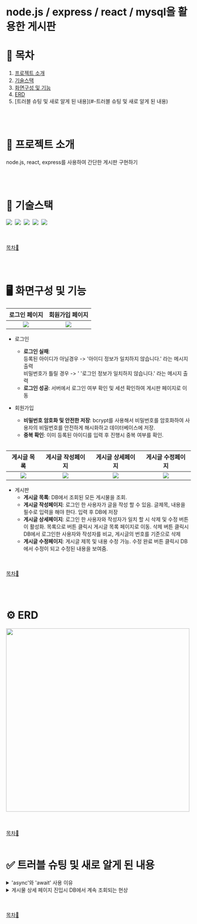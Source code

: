 # node.js / express / react / mysql을 활용한 게시판

# 📖 목차

1. [프로젝트 소개](#-프로젝트-소개)
2. [기술스택](#-기술스택)
3. [화면구성 및 기능](#%EF%B8%8F-화면구성-및-기능)
4. [ERD](#%EF%B8%8F-erd)
5. [트러블 슈팅 및 새로 알게 된 내용](#-트러블 슈팅 및 새로 알게 된 내용)


<br><br>

# 📃 프로젝트 소개
node.js, react, express를 사용하여 간단한 게시판 구현하기


<br><br>

# 🚨 기술스택

<img src="https://img.shields.io/badge/Visual%20Studio%20Code-0078d7.svg?style=for-the-badge&logo=visual-studio-code&logoColor=white"/>&nbsp;
<img src="https://img.shields.io/badge/github-FC6D26?style=for-the-badge&logo=github&logoColor=white">&nbsp;
<img src="https://img.shields.io/badge/react-%2320232a.svg?style=for-the-badge&logo=react&logoColor=%2361DAFB">&nbsp;
<img src="https://img.shields.io/badge/node.js-6DA55F?style=for-the-badge&logo=node.js&logoColor=white">&nbsp;
<img src="https://img.shields.io/badge/mysql-4479A1.svg?style=for-the-badge&logo=mysql&logoColor=white">&nbsp;


<br><br>
[목차🔺](#-목차)


<br><br>
# 🖥️ 화면구성 및 기능
<table>
  <thead>
    <tr>
      <th style="text-align: center;">로그인 페이지</th>
      <th style="text-align: center;">회원가입 페이지</th>
    </tr>
  </thead>
  <tbody>
    <tr>
      <td align="center">
	      <img src="https://github.com/user-attachments/assets/283ac291-23cf-41f9-a850-d11a594faeec">
      </td>
      <td align="center">
	      <img src="https://github.com/user-attachments/assets/ba4c7e72-d65d-49e8-92cd-93e80978d229">
      </td>
    </tr>
  </tbody>
</table>

- 로그인
  - **로그인 실패**: <br>
     등록된 아이디가 아닐경우 -> '아이디 정보가 일치하지 않습니다.' 라는 메시지 출력 <br>
     비밀번호가 틀릴 경우 -> ' '로그인 정보가 일치하지 않습니다.' 라는 메시지 출력 <br> 
  - **로그인 성공**: 서버에서 로그인 여부 확인 및 세션 확인하여 게시판 페이지로 이동

- 회원가입 
  - **비밀번호 암호화 및 안전한 저장**: bcrypt를 사용해서 비밀번호를 암호화하여 사용자의 비밀번호를 안전하게 해시화하고 데이터베이스에 저장.
  - **중복 확인**: 이미 등록된 아이디를 입력 후 진행시 중복 여부를 확인.
  </br></br>

<table>
  <thead>
    <tr>
      <th style="text-align: center;">게시글 목록</th>
      <th style="text-align: center;">게시글 작성페이지</th>
      <th style="text-align: center;">게시글 상세페이지</th>
      <th style="text-align: center;">게시글 수정페이지</th>
    </tr>
  </thead>
  <tbody>
    <tr>
        <td align="center">
	        <img src="https://github.com/user-attachments/assets/a9d984f5-de26-416b-890f-f7e6335f0e67">
        </td>
        <td align="center">
	        <img src="https://github.com/user-attachments/assets/4808c346-2734-4ebb-a410-7414588b484b">
        </td>
        <td align="center">
	        <img src="https://github.com/user-attachments/assets/624fa259-c001-46bc-9e13-20be4f14d736">
        </td>
        <td align="center">
	        <img src="https://github.com/user-attachments/assets/3ff6c4bf-39e6-49a3-974c-155512d31eab">
        </td>
    </tr>
  </tbody>
</table>

- 게시판 
  - **게시글 목록**: DB에서 조회된 모든 게시물을 조회.
  - **게시글 작성페이지**: 로그인 한 사용자가 글을 작성 할 수 있음. 글제목, 내용을 필수로 입력을 해야 한다. 입력 후 DB에 저장
  - **게시글 상세페이지**: 로그인 한 사용자와 작성자가 일치 할 시 삭제 및 수정 버튼이 활성화. 목록으로 버튼 클릭시 게시글 목록 페이지로 이동. 삭제 버튼 클릭시 DB에서 로그인한 사용자와 작성자를 비교, 게시글의 번호를 기준으로 삭제
  - **게시글 수정페이지**: 게시글 제목 및 내용 수정 가능. 수정 완료 버튼 클릭시 DB에서 수정이 되고 수정된 내용을 보여줌.


<br><br>
[목차🔺](#-목차)

<br><br>

# ⚙️ ERD

<img src="https://github.com/user-attachments/assets/ff458308-d448-4e06-be81-6175ff87c173" width="500"/>

<br><br>
[목차🔺](#-목차)
<br><br>


# ✅ 트러블 슈팅 및 새로 알게 된 내용

<details>
    <summary>'async'와 'await' 사용 이유</summary>
    <br>

```java
  const handleUpdate = async () => {
    try {
      const updatedPost = {
        postTitle: editTitle,
        postContent: editContent
      };

      const response = await fetch(`http://localhost:3001/${postId}`, {
        method: 'PUT',
        headers: { 'Content-Type': 'application/json' },
        body: JSON.stringify(updatedPost)
      });

      if (!response.ok) {
        throw new Error('Network response was not ok');
      }

      await fetchPost();
      setIsEditing(false);
      alert('게시물이 수정되었습니다.');
    } catch (error) {
      console.error('Error updating post:', error);
    }
  };
```

    - **'async'와 'await' 사용 이유**
    1. 비동기 요청 처리:
    fetch와 같은 네트워크 요청 함수는 비동기로 작동하며, fetch 함수는 Promise(어떤 작업에 관한 '상태 정보'를 갖고 있는 객체) 객체를 반환한다. async 함수를 사용하면 await 키워드를 통해 Promise의 결과를 기다릴 수 있으며, 비동기 작업의 결과를 기다리면서도 코드의 흐름이 동기식처럼 보이게 작성할 수 있다.

    2. 에러 처리:
    async 함수 내에서 await를 사용하면, 비동기 작업이 실패할 경우 try...catch 문을 사용하여 에러를 쉽게 처리할 수 있고, 이때 비동기 작업이 성공하거나 실패하는 경우에 대한 처리를 보다 간단하게 만들어줄 수 있다.

        </br></br>  
</details>

<details>
    <summary>게시물 상세 페이지 진입시 DB에서 계속 조회되는 현상</summary>
    <br>
    
- 변경 전

```java
function BoardDetail(props) {
  const [content, setContent] = useState("");
  const [post, setPost] = useState("");
  const postId = props.postId;

  
    // 데이터 가져오기
    fetch(http://localhost:3001/${postId}, {
      method: 'GET',
      headers: {
        'Content-Type': 'application/json'
      }
    })
    .then(res => {
      if (!res.ok) {
        throw new Error('Network response was not ok');
      }
      return res.json();
    })
    .then(json => {
      setPost(json); // 상태 업데이트
    })
    .catch(error => {
      console.error('Error fetching post:', error);
    });
                        .
                        .
                        .
```

- 변경 후
```java
function BoardDetail(props) {
  const [post, setPost] = useState({});
  const postId = props.postId;
  const userName = props.userName;
  const [isEditing, setIsEditing] = useState(false);
  const [editTitle, setEditTitle] = useState("");
  const [editContent, setEditContent] = useState("");

  useEffect(() => {
    fetchPost();
  }, [postId]);

  const fetchPost = async () => {
    try {
      const response = await fetch(`http://localhost:3001/${postId}`, {
        method: 'GET',
        headers: {
          'Content-Type': 'application/json'
        }
      });

      if (!response.ok) {
        throw new Error('Network response was not ok');
      }

      const json = await response.json();
      setPost(json);
      setEditTitle(json.postTitle);
      setEditContent(json.postContent);
    } catch (error) {
      console.error('Error fetching post:', error);
    }
  };
                        .
                        .
                        .
```
- useEffect의 종속성 배열을 이용하여 데이터 fetching을 한 번만 수행
- 게시물 상세 정보를 이미 로드한 경우 다시 로드하지 않도록 하기(postId가 기준)

</details>


<br><br>
[목차🔺](#-목차)
